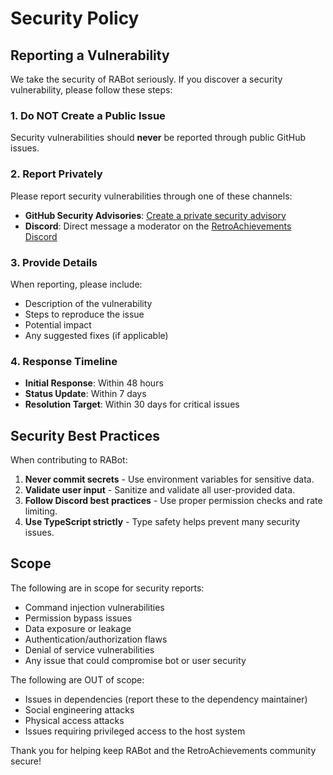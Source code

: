 # Security Policy

## Reporting a Vulnerability

We take the security of RABot seriously. If you discover a security vulnerability, please follow these steps:

### 1. Do NOT Create a Public Issue

Security vulnerabilities should **never** be reported through public GitHub issues.

### 2. Report Privately

Please report security vulnerabilities through one of these channels:

- **GitHub Security Advisories**: [Create a private security advisory](https://github.com/RetroAchievements/RABot-Next/security/advisories/new)
- **Discord**: Direct message a moderator on the [RetroAchievements Discord](https://discord.gg/dq2E4hE)

### 3. Provide Details

When reporting, please include:

- Description of the vulnerability
- Steps to reproduce the issue
- Potential impact
- Any suggested fixes (if applicable)

### 4. Response Timeline

- **Initial Response**: Within 48 hours
- **Status Update**: Within 7 days
- **Resolution Target**: Within 30 days for critical issues

## Security Best Practices

When contributing to RABot:

1. **Never commit secrets** - Use environment variables for sensitive data.
2. **Validate user input** - Sanitize and validate all user-provided data.
3. **Follow Discord best practices** - Use proper permission checks and rate limiting.
4. **Use TypeScript strictly** - Type safety helps prevent many security issues.

## Scope

The following are in scope for security reports:

- Command injection vulnerabilities
- Permission bypass issues
- Data exposure or leakage
- Authentication/authorization flaws
- Denial of service vulnerabilities
- Any issue that could compromise bot or user security

The following are OUT of scope:

- Issues in dependencies (report these to the dependency maintainer)
- Social engineering attacks
- Physical access attacks
- Issues requiring privileged access to the host system

Thank you for helping keep RABot and the RetroAchievements community secure!
